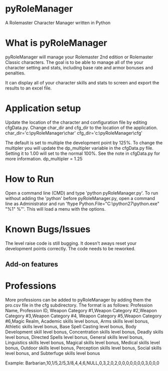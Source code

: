 # pyRoleManager
A Rolemaster Character Manager written in Python

# What is pyRoleManager
pyRoleManager will manage your Rolemaster 2nd edition or Rolemaster Classic characters.
The goal is to be able to manage all of the your character setting and stats, including base rate and armor bonuses and penalties.

It can display all of your character skills and stats to screen and export the results to an excel file.

# Application setup
Update the location of the character and configuration file by editing cfgData.py. Change char_dir and cfg_dir to the location of the application.
char_dir='c:\pyRoleManager\char'
cfg_dir='c:\pyRoleManager\cfg'

The default is set to multiple the development point by 125%. To change the multipler you will update the dp_multipler variable in the cfgData.py file. Setting it to 1.00 will set to the normal 100%. See the note in cfgData.py for more information.
dp_multipler = 1.25

# How to Run
Open a command line (CMD) and type 'python pyRoleManager.py'. To run without adding the 'python' before pyRoleManager.py, open a command line as Administrator and run 'ftype Python.File="C:\python27\python.exe" "%1" %"'.
This will load a menu with the options.

# Known Bugs/Issues
The level raise code is still bugging. It doesn't aways reset your development points correctly. The code needs to be reworked.

## Add-on features
# Professions
More professions can be added to pyRoleManager by adding them the pro.csv file in the cfg subdirectory.
The format is as follows:
Profession Name, Profession ID, Weapon Category #1,Weapon Category #2,Weapon Category #3,Weapon Category #4,
Weapon Category #5,Weapon Category #6,Magic Realm, Academic skills level bonus, Arms skills level bonus, Athletic skills level bonus, Base Spell Casting level bonus, Body Development skill level bonus, Concentration skills level bonus, Deadly skills level bonus, Directed Spells level bonus, General skills level bonus, Linguistics skills level bonus, Magical skills level bonus, Medical skills level bonus, Outdoor skills level bonus, Perception skills level bonus, Social skills level bonus, and Subterfuge skills level bonus

Example:
Barbarian,10,1/5,2/5,3/8,4,4,6,NULL,0,3,2,0,2,0,0,0,0,0,0,0,3,0,0,0

